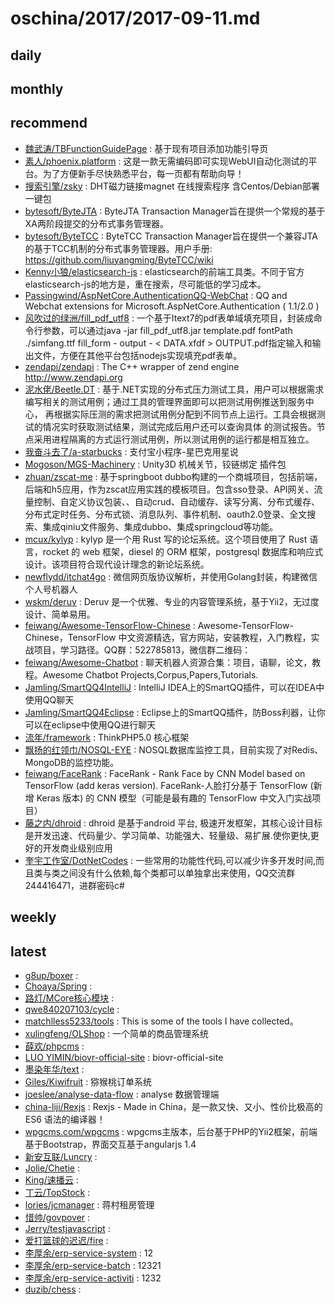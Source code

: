 # oschina/2017/2017-09-11.md



## daily



## monthly



## recommend

- [魏武涛/TBFunctionGuidePage](http://git.oschina.net/jingtao910429/TBFunctionGuidePage) : 基于现有项目添加功能引导页
- [素人/phoenix.platform](http://git.oschina.net/mail126/phoenix.platform) : 这是一款无需编码即可实现WebUI自动化测试的平台。为了方便新手尽快熟悉平台，每一页都有帮助向导！
- [搜索引擎/zsky](http://git.oschina.net/SouSuoYinQing/zsky) : DHT磁力链接magnet 在线搜索程序 含Centos/Debian部署一键包
- [bytesoft/ByteJTA](http://git.oschina.net/bytesoft/ByteJTA) : ByteJTA Transaction Manager旨在提供一个常规的基于XA两阶段提交的分布式事务管理器。
- [bytesoft/ByteTCC](http://git.oschina.net/bytesoft/ByteTCC) : ByteTCC Transaction Manager旨在提供一个兼容JTA的基于TCC机制的分布式事务管理器。用户手册: https://github.com/liuyangming/ByteTCC/wiki
- [Kenny小狼/elasticsearch-js](http://git.oschina.net/kennylee/elasticsearch-js) : elasticsearch的前端工具类。不同于官方elasticsearch-js的地方是，重在搜索，尽可能低的学习成本。
- [Passingwind/AspNetCore.AuthenticationQQ-WebChat](http://git.oschina.net/PassingWind/AspNetCore.AuthenticationQQ-WebChat) : QQ and Webchat extensions for Microsoft.AspNetCore.Authentication ( 1.1/2.0 )
- [风吹过的绿洲/fill_pdf_utf8](http://git.oschina.net/jay_jiang/fill_pdf_utf8) : 一个基于Itext7的pdf表单域填充项目，封装成命令行参数，可以通过java -jar fill_pdf_utf8.jar template.pdf fontPath ./simfang.ttf fill_form - output - < DATA.xfdf > OUTPUT.pdf指定输入和输出文件，方便在其他平台包括nodejs实现填充pdf表单。
- [zendapi/zendapi](http://git.oschina.net/zendapi/zendapi) : The C++ wrapper of zend engine http://www.zendapi.org
- [泥水佬/Beetle.DT](http://git.oschina.net/ikende/Beetle.DT) : 基于.NET实现的分布式压力测试工具，用户可以根据需求编写相关的测试用例；通过工具的管理界面即可以把测试用例推送到服务中心， 再根据实际压测的需求把测试用例分配到不同节点上运行。工具会根据测试的情况实时获取测试结果，测试完成后用户还可以查询具体 的测试报告。节点采用进程隔离的方式运行测试用例，所以测试用例的运行都是相互独立。
- [我奋斗去了/a-starbucks](http://git.oschina.net/rockmusic/a-starbucks) : 支付宝小程序-星巴克用星说
- [Mogoson/MGS-Machinery](http://git.oschina.net/Mogoson/mgs-machinery) : Unity3D 机械关节，铰链绑定 插件包
- [zhuan/zscat-me](http://git.oschina.net/catshen/zscat_sw) : 基于springboot dubbo构建的一个商城项目，包括前端，后端和h5应用，作为zscat应用实践的模板项目。包含sso登录、API网关、流量控制、自定义协议包装、、自动crud、自动缓存、读写分离、分布式缓存、分布式定时任务、分布式锁、消息队列、事件机制、oauth2.0登录、全文搜索、集成qiniu文件服务、集成dubbo、集成springcloud等功能。
- [mcux/kylyp](http://git.oschina.net/mcux/kylyp) : kylyp 是一个用 Rust 写的论坛系统。这个项目使用了 Rust 语言，rocket 的 web 框架，diesel 的 ORM 框架，postgresql 数据库和响应式设计。该项目符合现代设计理念的新论坛系统。
- [newflydd/itchat4go](http://git.oschina.net/newflydd/itchat4go) : 微信网页版协议解析，并使用Golang封装，构建微信个人号机器人
- [wskm/deruv](http://git.oschina.net/wskm/deruv) : Deruv 是一个优雅、专业的内容管理系统，基于Yii2，无过度设计、简单易用。
- [feiwang/Awesome-TensorFlow-Chinese](http://git.oschina.net/fendouai/Awesome-TensorFlow-Chinese) : Awesome-TensorFlow-Chinese，TensorFlow 中文资源精选，官方网站，安装教程，入门教程，实战项目，学习路径。QQ群：522785813，微信群二维码：
- [feiwang/Awesome-Chatbot](http://git.oschina.net/fendouai/Awesome-Chatbot) : 聊天机器人资源合集：项目，语聊，论文，教程。Awesome Chatbot Projects,Corpus,Papers,Tutorials.
- [Jamling/SmartQQ4IntelliJ](http://git.oschina.net/jamling/SmartQQ4IntelliJ) : IntelliJ IDEA上的SmartQQ插件，可以在IDEA中使用QQ聊天
- [Jamling/SmartQQ4Eclipse](http://git.oschina.net/jamling/SmartQQ4Eclipse) : Eclipse上的SmartQQ插件，防Boss利器，让你可以在eclipse中使用QQ进行聊天
- [流年/framework](http://git.oschina.net/liu21st/framework) : ThinkPHP5.0 核心框架
- [飘扬的红领巾/NOSQL-EYE](http://git.oschina.net/redtie/nosqleye) : NOSQL数据库监控工具，目前实现了对Redis、MongoDB的监控功能。
- [feiwang/FaceRank](http://git.oschina.net/fendouai/FaceRank) : FaceRank - Rank Face by CNN Model based on TensorFlow (add keras version). FaceRank-人脸打分基于 TensorFlow (新增 Keras 版本) 的 CNN 模型（可能是最有趣的 TensorFlow 中文入门实战项目）
- [藤之内/dhroid](http://git.oschina.net/tengzhinei/dhroid) : dhroid 是基于android 平台, 极速开发框架，其核心设计目标是开发迅速、代码量少、学习简单、功能强大、轻量级、易扩展.使你更快,更好的开发商业级别应用
- [奎宇工作室/DotNetCodes](http://git.oschina.net/kuiyu/dotnetcodes) : 一些常用的功能性代码,可以减少许多开发时间,而且类与类之间没有什么依赖,每个类都可以单独拿出来使用，QQ交流群244416471，进群密码c#


## weekly



## latest

- [g8up/boxer](http://git.oschina.net/g8up/boxer) : 
- [Choaya/Spring](http://git.oschina.net/Choaya/Spring) : 
- [路灯/MCore核心模块](http://git.oschina.net/ludeng/mcore_core) : 
- [qwe840207103/cycle](http://git.oschina.net/qwe840207103/cycle) : 
- [matchlless5233/tools](http://git.oschina.net/matchlless5233/tools) : This is some of the tools I have collected。
- [xulingfeng/OLShop](http://git.oschina.net/dafengshen/OLShop) : 一个简单的商品管理系统
- [薛欢/phpcms](http://git.oschina.net/dingxuehuan/phpcms) : 
- [LUO YIMIN/biovr-official-site](http://git.oschina.net/MonoDev/biovrOfficialSite) : biovr-official-site
- [墨染年华/text](http://git.oschina.net/MoRanNianHua/text) : 
- [Giles/Kiwifruit](http://git.oschina.net/giles/Kiwifruit) : 猕猴桃订单系统
- [joeslee/analyse-data-flow](http://git.oschina.net/joeslee/analyse-data-flow) : analyse 数据管理端
- [china-liji/Rexjs](http://git.oschina.net/jQun/Rexjs) : Rexjs - Made in China，是一款又快、又小、性价比极高的 ES6 语法的编译器！
- [wpgcms.com/wpgcms](http://git.oschina.net/wpgcms/wpgcms) : wpgcms主版本，后台基于PHP的Yii2框架，前端基于Bootstrap，界面交互基于angularjs 1.4
- [新安互联/Luncry](http://git.oschina.net/qinlingrong1248/Luncry) : 
- [Jolie/Chetie](http://git.oschina.net/jolie105020/Chetie) : 
- [King/速播云](http://git.oschina.net/memorycz/suboyun) : 
- [丁云/TopStock](http://git.oschina.net/yudong1314/TopStock) : 
- [lories/jcmanager](http://git.oschina.net/liushangshu/jcmanager) : 蒋村租房管理
- [惜帅/govpover](http://git.oschina.net/xishuai392/govpover) : 
- [Jerry/testjavascript](http://git.oschina.net/.sp/testjavascript) : 
- [爱打篮球的迟迟/fire](http://git.oschina.net/AiDaLanQiuDeChiChi/fire) : 
- [李厚余/erp-service-system](http://git.oschina.net/51421/erp-service-system) : 12
- [李厚余/erp-service-batch](http://git.oschina.net/51421/erp-service-batch) : 12321
- [李厚余/erp-service-activiti](http://git.oschina.net/51421/erp-service-activiti) : 1232
- [duzib/chess](http://git.oschina.net/duzib/chess) : 